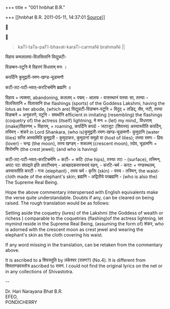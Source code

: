 +++
title = "001 hnbhat B.R."

+++
[[hnbhat B.R.	2011-05-11, 14:37:01 [Source](https://groups.google.com/g/samskrita/c/gwwYolVKvXc)]]







> kaTI-taTa-paTI-bhavat-karaTi-carmaNi brahmaNi \|\|  
>   

  

  

विहाय कमलालया-विलसितानि विद्युन्नटी-

विडम्बन-पटूनि मे विहरणं विधत्ताम् मनः ।

कपर्दिनि कुमुद्वती-रमण-खण्ड-चूडामणौ

कटी-तट-पटी-भवत्-करटिचर्मणि ब्रह्मणि ॥

  

विहाय = त्यक्त्वा, abandoning, कललम् = पद्मम् - आलयः - वासस्थानं यस्याः सा, तस्याः - विलसितानि = विलासानि the flashings (sports) of the Goddess Lakshmi, having the lotus as her abode, (which are) 
विद्युन्नटी-विडम्बन-पटूनि = विदुद् = तडिद्, सैव, नटी, तस्या विडम्बने = अनुकरणे, पटूनि - समर्थानि efficient in imitating (resembling) the flashings (coquetry of) the actress (itself) lightning, मे मनः = (let) my mind,, विधत्ताम् (make)विहरणम् = विहारम्, = roaming, कपर्दिनि
कपर्दः - जटाजूटः (शिवस्य) अस्यास्तीति कपर्दिन्, तस्मिन् - शंकरे in Lord Shankara, (who is)कुमुद्वती-रमण-खण्ड-चूडामणौ- कुमुदानि (water lilies) सन्ति अस्यामिति कुमुद्वती - कुमुदाकरः, कुमुदानां समूहो वा (host of lilies); तस्या रमणः - प्रियः (lover) - चन्द्रः (the moon), तस्य खण्डम् - शकलम् (crescent moon), तदेव, चूडामणिः = शिरोमणिः (the crest jewel); (and who is having) 

कटी-तट-पटी-भवत्-करटिचर्मणि = कटी- = कटिः (the hips), तस्याः तटः - (surface), तस्मिन्, अपटः पटः संपद्यते इति अपटीभवन् - आच्छादकवस्त्रभावं वहन्, - करटि-चर्म - करटः = गण्डस्थलम्, अस्यास्तीति करटी - गजः (elephant) , तस्य चर्म - कृत्तिः (skin) - यस्य - तस्मिन्, the waist-cloth made of the elephant's skin; ब्रह्मणि - अद्वितीये परब्रह्मणि - (who is also the) The Supreme Real Being.

  

Hope the above commentary interspersed with English equivalents make the verse quite understandable. Doubts if any, can be cleared on being raised. The rough translation would be as follows:

  

Setting aside the coquetry (lures) of the Lakshmi (the Goddess of wealth or richess ) comparable to the coquetries (flashing)of the actress lightning, let mymind reside in the Supreme Real Being, (assuming the form of) शंकर, who is adorned with the crescent moon as crest jewel and wearing the elephant's skin as the cloth covering his waist. 

  

If any word missing in the translation, can be retaken from the commentary above.

  

It is ascribed to a शिवस्तुति by लंकेश्वर (रावण?) (No.4). It is different from शिवताण्डवस्तोत्र ascribed to रावण. I could not find the original lyrics on the net or in any collections of Shivastotra.

  

--

Dr. Hari Narayana Bhat B.R.  
EFEO,  
PONDICHERRY  

